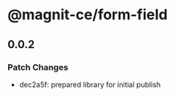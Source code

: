 # @magnit-ce/form-field

## 0.0.2

### Patch Changes

- dec2a5f: prepared library for initial publish
